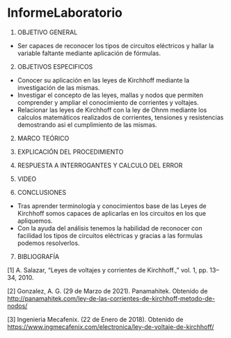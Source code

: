 # InformeLaboratorio


1. OBJETIVO GENERAL 
 
 * Ser capaces de reconocer los tipos de circuitos eléctricos y hallar la variable faltante mediante aplicación de fórmulas.

2. OBJETIVOS ESPECIFICOS

 * Conocer su aplicación en las leyes de Kirchhoff mediante la investigación de las mismas.
 * Investigar el concepto de las leyes, mallas y nodos que permiten comprender y ampliar el conocimiento de corrientes y voltajes.
 * Relacionar las leyes de Kirchhoff con la ley de Ohnm mediante los calculos matemáticos realizados de corrientes, tensiones y resistencias demostrando asi el cumplimiento de 
 las mismas.  
 
2. MARCO TEÓRICO 
 
3. EXPLICACIÓN DEL PROCEDIMIENTO

4. RESPUESTA A INTERROGANTES Y CALCULO DEL ERROR

5. VIDEO

6. CONCLUSIONES


 * Tras aprender terminología y conocimientos base de las Leyes de Kirchhoff somos capaces de aplicarlas en los circuitos en los que apliquemos.
 * Con la ayuda del análisis tenemos la habilidad de reconocer con facilidad los tipos de circuitos eléctricas y gracias a las formulas podemos resolverlos.


7. BIBLIOGRAFÍA

[1] A. Salazar, “Leyes de voltajes y corrientes de Kirchhoff.,” vol. 1, pp. 13–34, 2010.

[2] Gonzalez, A. G. (29 de Marzo de 2021). Panamahitek. Obtenido de http://panamahitek.com/ley-de-las-corrientes-de-kirchhoff-metodo-de-nodos/

[3] Ingenieria Mecafenix. (22 de Enero de 2018). Obtenido de https://www.ingmecafenix.com/electronica/ley-de-voltaje-de-kirchhoff/





 
 



